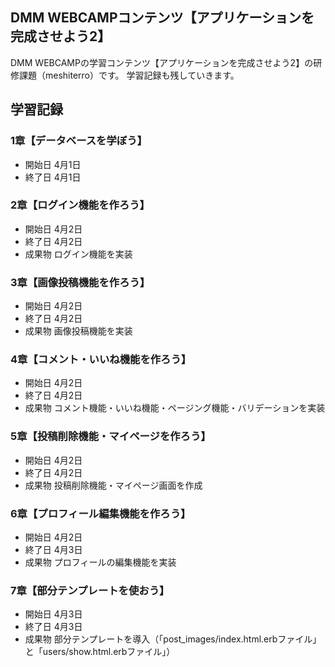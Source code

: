 ## DMM WEBCAMPコンテンツ【アプリケーションを完成させよう2】
DMM WEBCAMPの学習コンテンツ【アプリケーションを完成させよう2】の研修課題（meshiterro）です。
学習記録も残していきます。

## 学習記録
### 1章【データベースを学ぼう】
- 開始日 4月1日
- 終了日 4月1日

### 2章【ログイン機能を作ろう】
- 開始日 4月2日
- 終了日 4月2日
- 成果物 ログイン機能を実装

### 3章【画像投稿機能を作ろう】
- 開始日 4月2日
- 終了日 4月2日
- 成果物 画像投稿機能を実装

### 4章【コメント・いいね機能を作ろう】
- 開始日 4月2日
- 終了日 4月2日
- 成果物 コメント機能・いいね機能・ページング機能・バリデーションを実装

### 5章【投稿削除機能・マイページを作ろう】
- 開始日 4月2日
- 終了日 4月2日
- 成果物 投稿削除機能・マイページ画面を作成

### 6章【プロフィール編集機能を作ろう】
- 開始日 4月2日
- 終了日 4月3日
- 成果物 プロフィールの編集機能を実装

### 7章【部分テンプレートを使おう】
- 開始日 4月3日
- 終了日 4月3日
- 成果物 部分テンプレートを導入（「post_images/index.html.erbファイル」と「users/show.html.erbファイル」）


<!-- # README

This README would normally document whatever steps are necessary to get the
application up and running.

Things you may want to cover:

* Ruby version

* System dependencies

* Configuration

* Database creation

* Database initialization

* How to run the test suite

* Services (job queues, cache servers, search engines, etc.)

* Deployment instructions

* ...
 -->